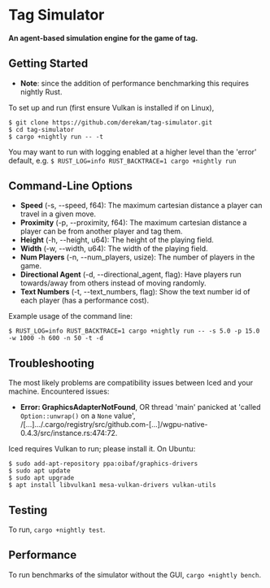 # Tag Simulator
#### An agent-based simulation engine for the game of tag.

## Getting Started
* **Note**: since the addition of performance benchmarking this requires nightly Rust.

To set up and run (first ensure Vulkan is installed if on Linux),
```
$ git clone https://github.com/derekam/tag-simulator.git
$ cd tag-simulator
$ cargo +nightly run -- -t
```

You may want to run with logging enabled at a higher level than the 'error' default, e.g. ```$ RUST_LOG=info RUST_BACKTRACE=1 cargo +nightly run```


## Command-Line Options
* **Speed** (-s, --speed, f64): The maximum cartesian distance a player can travel in a given move.
* **Proximity** (-p, --proximity, f64): The maximum cartesian distance a player can be from another player and tag them.
* **Height** (-h, --height, u64): The height of the playing field.
* **Width** (-w, --width, u64): The width of the playing field.
* **Num Players** (-n, --num_players, usize): The number of players in the game.
* **Directional Agent** (-d, --directional_agent, flag): Have players run towards/away from others instead of moving randomly.
* **Text Numbers** (-t, --text_numbers, flag): Show the text number id of each player (has a performance cost).

Example usage of the command line:
```
$ RUST_LOG=info RUST_BACKTRACE=1 cargo +nightly run -- -s 5.0 -p 15.0 -w 1000 -h 600 -n 50 -t -d
```

## Troubleshooting

The most likely problems are compatibility issues between Iced and your machine. Encountered issues:

* **Error: GraphicsAdapterNotFound**, OR thread 'main' panicked at 'called `Option::unwrap()` on a `None` value', /[...].../.cargo/registry/src/github.com-[...]/wgpu-native-0.4.3/src/instance.rs:474:72.

Iced requires Vulkan to run; please install it. On Ubuntu:
```
$ sudo add-apt-repository ppa:oibaf/graphics-drivers
$ sudo apt update
$ sudo apt upgrade
$ apt install libvulkan1 mesa-vulkan-drivers vulkan-utils
```

## Testing

To run, ```cargo +nightly test```.

## Performance

To run benchmarks of the simulator without the GUI, ```cargo +nightly bench```.